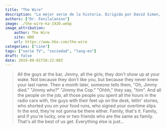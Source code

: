 ```yaml
---
title: "The Wire"
description: "La mejor serie de la historia. Dirigida por David Simon, HBO."
authors: ["Dr. Fenilalanino"]
image: ./the-wire-ka-1920.webp
image_attribution:
    author: The Wire
    site: HBO
    url: https://www.hbo.com/the-wire
categories: ["cine"]
tags: ["serie TV", "sociedad", "lang-en"]
draft: false
date: 2019-09-01T20:22:00Z
---
```


> All the guys at the bar, Jimmy, all the girls; they don't show up at  your wake. Not because they don't like you, but because they never knew  your last name. Then a month later, someone tells them, "Oh, Jimmy  died." "Jimmy who?" "Jimmy the Cop." "Ohhh," they say, "him". And all  the people on the job, all those people you spent all the hours in the  radio cars with, the guys with their feet up on the desk, tellin'  stories, who shorted you on your food runs, who signed your overtime  slips. In the end, they're not gonna be there either. Family, that's it.  Family, and if you're lucky, one or two friends who are the same as  family. That's all the best of us get. Everything else is just...
